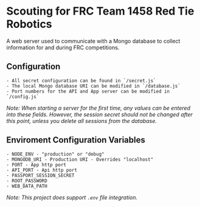 # Scouting for FRC Team 1458 Red Tie Robotics

A web server used to communicate with a Mongo database to collect information for and during FRC competitions.

## Configuration
	- All secret configuration can be found in `/secret.js`
	- The local Mongo database URI can be modified in `/database.js`
	- Port numbers for the API and App server can be modified in `/config.js`

*Note: When starting a server for the first time, any values can be entered into these fields. However, the session secret should not be changed after this point, unless you delete all sessions from the database.*

## Enviroment Configuration Variables
	- NODE_ENV - "production" or "debug"
	- MONGODB_URI - Production URI - Overrides "localhost"
	- PORT - App http port
	- API_PORT - Api http port
	- PASSPORT_SESSION_SECRET
	- ROOT_PASSWORD
	- WEB_DATA_PATH

*Note: This project does support `.env` file integration.*
